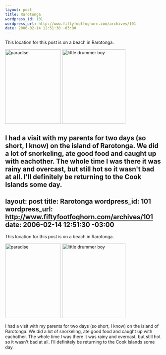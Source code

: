 ```yaml
--- 
layout: post
title: Rarotonga
wordpress_id: 101
wordpress_url: http://www.fiftyfootfoghorn.com/archives/101
date: 2006-02-14 12:51:30 -03:00
---
```

This location for this post is on a beach in Rarotonga.

<a href="http://flickr.com/photos/fiftyfeet/100072283"><img src="http://static.flickr.com/38/100072283_1e908efcac_m.jpg" width="180" height="240" alt="paradise" border="0" /></a> <a href="http://flickr.com/photos/fiftyfeet/100063925"><img src="http://static.flickr.com/42/100063925_66ae1b1c5e_m.jpg" width="204" height="240" alt="little drummer boy" border="0" /></a> 

I had a visit with my parents for two days (so short, I know) on the island of Rarotonga. We did a lot of snorkeling, ate good food and caught up with eachother. The whole time I was there it was rainy and overcast, but still hot so it wasn't bad at all. I'll definitely be returning to the Cook Islands some day.
--- 
layout: post
title: Rarotonga
wordpress_id: 101
wordpress_url: http://www.fiftyfootfoghorn.com/archives/101
date: 2006-02-14 12:51:30 -03:00
---
This location for this post is on a beach in Rarotonga.

<a href="http://flickr.com/photos/fiftyfeet/100072283"><img src="http://static.flickr.com/38/100072283_1e908efcac_m.jpg" width="180" height="240" alt="paradise" border="0" /></a> <a href="http://flickr.com/photos/fiftyfeet/100063925"><img src="http://static.flickr.com/42/100063925_66ae1b1c5e_m.jpg" width="204" height="240" alt="little drummer boy" border="0" /></a> 

I had a visit with my parents for two days (so short, I know) on the island of Rarotonga. We did a lot of snorkeling, ate good food and caught up with eachother. The whole time I was there it was rainy and overcast, but still hot so it wasn't bad at all. I'll definitely be returning to the Cook Islands some day.
